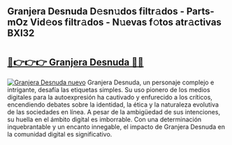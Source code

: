 ## Granjera Desnuda D𝚎sn𝚞dos filtr𝚊dos - Parts-mOz Vid𝚎os filtr𝚊dos - N𝚞evas f𝚘tos atr𝚊ctivas BXI32

# <h2><a href="http://mbbwo8y.tromn.icu/?c=Granjera+Desnuda">🔗👉👉👉 Granjera Desnuda 🔗🔗</a></h2>

[![Granjera Desnuda nuevo](https://i.imgur.com/pEAQMta.gif)](http://mbbwo8y.tromn.icu/?c=Granjera+Desnuda)
Granjera Desnuda, un personaje complejo e intrigante, desafía las etiquetas simples. Su uso pionero de los medios digitales para la autoexpresión ha cautivado y enfurecido a los críticos, encendiendo debates sobre la identidad, la ética y la naturaleza evolutiva de las sociedades en línea. A pesar de la ambigüedad de sus intenciones, su huella en el ámbito digital es imborrable. Con una determinación inquebrantable y un encanto innegable, el impacto de Granjera Desnuda en la comunidad digital es significativo.
